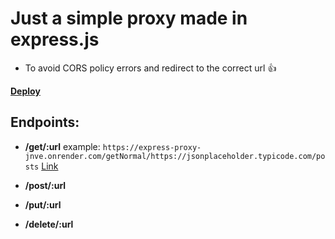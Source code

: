 # Just a simple proxy made in express.js

- To avoid CORS policy errors and redirect to the correct url 👍

**[Deploy](https://express-proxy-jnve.onrender.com)**

## Endpoints:

- **/get/:url** example: `https://express-proxy-jnve.onrender.com/getNormal/https://jsonplaceholder.typicode.com/posts` [Link](https://express-proxy-jnve.onrender.com/getNormal/https://jsonplaceholder.typicode.com/posts)

- **/post/:url**
- **/put/:url**
- **/delete/:url**
